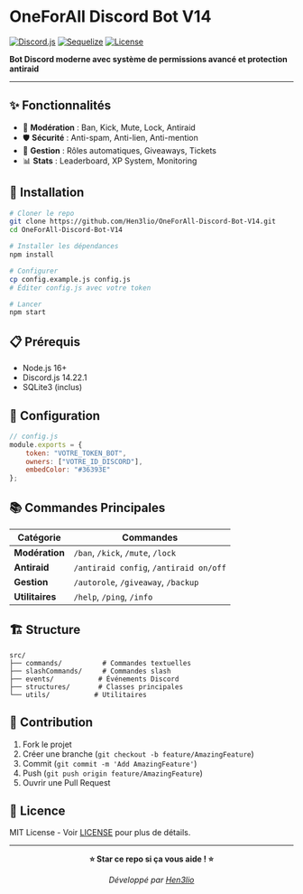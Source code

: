   # OneForAll Discord Bot V14
  
  [![Discord.js](https://img.shields.io/badge/Discord.js-14.22.1-blue.svg)](https://discord.js.org/)
  [![Sequelize](https://img.shields.io/badge/Sequelize-6.x-green.svg)](https://sequelize.org/)
  [![License](https://img.shields.io/badge/License-MIT-yellow.svg)](https://opensource.org/licenses/MIT)
  
  **Bot Discord moderne avec système de permissions avancé et protection antiraid**
</div>

---

## ✨ Fonctionnalités

- 🔧 **Modération** : Ban, Kick, Mute, Lock, Antiraid
- 🛡️ **Sécurité** : Anti-spam, Anti-lien, Anti-mention
- 👥 **Gestion** : Rôles automatiques, Giveaways, Tickets
- 📊 **Stats** : Leaderboard, XP System, Monitoring

## 🚀 Installation

```bash
# Cloner le repo
git clone https://github.com/Hen3lio/OneForAll-Discord-Bot-V14.git
cd OneForAll-Discord-Bot-V14

# Installer les dépendances
npm install

# Configurer
cp config.example.js config.js
# Éditer config.js avec votre token

# Lancer
npm start
```

## 📋 Prérequis

- Node.js 16+
- Discord.js 14.22.1
- SQLite3 (inclus)

## 🔧 Configuration

```javascript
// config.js
module.exports = {
    token: "VOTRE_TOKEN_BOT",
    owners: ["VOTRE_ID_DISCORD"],
    embedColor: "#36393E"
};
```

## 📚 Commandes Principales

| Catégorie | Commandes |
|-----------|-----------|
| **Modération** | `/ban`, `/kick`, `/mute`, `/lock` |
| **Antiraid** | `/antiraid config`, `/antiraid on/off` |
| **Gestion** | `/autorole`, `/giveaway`, `/backup` |
| **Utilitaires** | `/help`, `/ping`, `/info` |

## 🏗️ Structure

```
src/
├── commands/          # Commandes textuelles
├── slashCommands/     # Commandes slash
├── events/           # Événements Discord
├── structures/       # Classes principales
└── utils/           # Utilitaires
```

## 🤝 Contribution

1. Fork le projet
2. Créer une branche (`git checkout -b feature/AmazingFeature`)
3. Commit (`git commit -m 'Add AmazingFeature'`)
4. Push (`git push origin feature/AmazingFeature`)
5. Ouvrir une Pull Request

## 📄 Licence

MIT License - Voir [LICENSE](LICENSE) pour plus de détails.

---

<div align="center">
  
  **⭐ Star ce repo si ça vous aide ! ⭐**
  
  *Développé par [Hen3lio](https://github.com/Hen3lio)*
  
</div>
